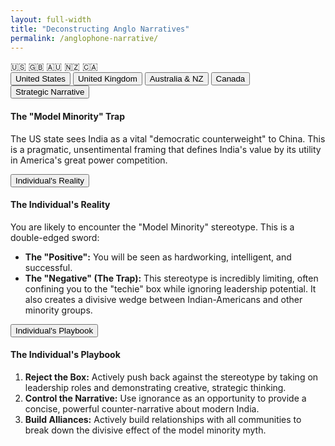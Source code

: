 ```yaml
---
layout: full-width
title: "Deconstructing Anglo Narratives"
permalink: /anglophone-narrative/
---
```


<div class="flag-container">
  <span title="United States" role="img" aria-label="United States Flag">🇺🇸</span>
  <span title="United Kingdom" role="img" aria-label="United Kingdom Flag">🇬🇧</span>
  <span title="Australia" role="img" aria-label="Australia Flag">🇦🇺</span>
  <span title="New Zealand" role="img" aria-label="New Zealand Flag">🇳🇿</span>
  <span title="Canada" role="img" aria-label="Canada Flag">🇨🇦</span>
</div>

<div class="tab-container">
  <div class="tab-buttons">
    <button class="tab-button active" onclick="openTab(event, 'us')">United States</button>
    <button class="tab-button" onclick="openTab(event, 'uk')">United Kingdom</button>
    <button class="tab-button" onclick="openTab(event, 'aus-nz')">Australia & NZ</button>
    <button class="tab-button" onclick="openTab(event, 'canada')">Canada</button>
  </div>

  <div id="us" class="tab-content" style="display:block;">
    <div class="accordion">
      <div class="accordion-item">
        <button class="accordion-header">Strategic Narrative</button>
        <div class="accordion-content">
          <h4>The "Model Minority" Trap</h4>
          <p>The US state sees India as a vital "democratic counterweight" to China. This is a pragmatic, unsentimental framing that defines India's value by its utility in America's great power competition.</p>
        </div>
      </div>
      <div class="accordion-item">
        <button class="accordion-header">Individual's Reality</button>
        <div class="accordion-content">
          <h4>The Individual's Reality</h4>
          <p>You are likely to encounter the "Model Minority" stereotype. This is a double-edged sword:</p>
          <ul>
            <li><strong>The "Positive":</strong> You will be seen as hardworking, intelligent, and successful.</li>
            <li><strong>The "Negative" (The Trap):</strong> This stereotype is incredibly limiting, often confining you to the "techie" box while ignoring leadership potential. It also creates a divisive wedge between Indian-Americans and other minority groups.</li>
          </ul>
        </div>
      </div>
      <div class="accordion-item">
        <button class="accordion-header">Individual's Playbook</button>
        <div class="accordion-content">
          <h4>The Individual's Playbook</h4>
          <ol>
            <li><strong>Reject the Box:</strong> Actively push back against the stereotype by taking on leadership roles and demonstrating creative, strategic thinking.</li>
            <li><strong>Control the Narrative:</strong> Use ignorance as an opportunity to provide a concise, powerful counter-narrative about modern India.</li>
            <li><strong>Build Alliances:</strong> Actively build relationships with all communities to break down the divisive effect of the model minority myth.</li>
          </ol>
        </div>
      </div>
    </div>
  </div>

  <div id="uk" class="tab-content" style="display:none;">
    <div class="master-detail-container">
      <div class="master-pane">
        <a href="#uk-strategic" class="master-link active">Strategic Narrative</a>
        <a href="#uk-reality" class="master-link">Individual's Reality</a>
        <a href="#uk-playbook" class="master-link">Individual's Playbook</a>
      </div>
      <div class="detail-pane">
        <div id="uk-strategic" class="detail-content">
          <h4>The Condescending "Expert"</h4>
          <p>The UK state seeks a strong trade and diplomatic partnership, but this is constantly undermined by a deep-seated need to see itself as the senior, more experienced partner, a direct result of its post-colonial hangover.</p>
        </div>
        <div id="uk-reality" class="detail-content" style="display:none;">
          <h4>The Individual's Reality</h4>
          <p>You will likely encounter the "Expert Gaze"—the assumption that the British person you are speaking to inherently understands India better than you do. They will lecture you on your own history and express surprise at your sophistication, a microaggression rooted in a baseline assumption of Indian backwardness. This is the external manifestation of our own <strong><a href="/indian-narrative/colonial-hangover/">Colonial Hangover</a></strong>.</p>
        </div>
        <div id="uk-playbook" class="detail-content" style="display:none;">
          <h4>The Individual's Playbook</h4>
          <ol>
            <li><strong>Do Not Defer:</strong> Calmly and confidently correct their assumptions. You are the expert on your own reality.</li>
            <li><strong>Use Understated Confidence:</strong> A polite, firm statement is more effective than an angry outburst.</li>
            <li><strong>Demand Professional Equality:</strong> The relationship must be based on merit, not some imagined historical hierarchy.</li>
          </ol>
        </div>
      </div>
    </div>
  </div>

  <div id="aus-nz" class="tab-content" style="display:none;">
    <div class="master-detail-container">
      <div class="master-pane">
        <a href="#aus-nz-strategic" class="master-link active">Strategic Narrative</a>
        <a href="#aus-nz-reality" class="master-link">Individual's Reality</a>
        <a href="#aus-nz-playbook" class="master-link">Individual's Playbook</a>
      </div>
      <div class="detail-pane">
        <div id="aus-nz-strategic" class="detail-content">
          <h4>The Anxious Ally</h4>
          <p>The governments of Australia and New Zealand see India as an absolutely crucial democratic partner in the Quad and a vital counterbalance to Chinese influence in their region.</p>
        </div>
        <div id="aus-nz-reality" class="detail-content" style="display:none;">
          <h4>The Individual's Reality</h4>
          <p>The experience can be a jarring "hot and cold" mix. You will find a deep appreciation for India's strategic importance in official circles, but may also encounter a significant amount of casual racism at the social level, rooted in a historical anxiety about being "overrun" by Asia.</p>
        </div>
        <div id="aus-nz-playbook" class="detail-content" style="display:none;">
          <h4>The Individual's Playbook</h4>
          <ol>
            <li><strong>Understand the Dichotomy:</strong> Be aware that the positive strategic narrative has not yet fully filtered down to all levels of society.</li>
            <li><strong>Leverage the Strategic Narrative:</strong> In professional settings, lean into the powerful narrative of the "Quad partnership."</li>
            <li><strong>Confront Social Racism Directly:</strong> Casual racism should not be tolerated. A calm but firm response is the most effective tool.</li>
          </ol>
        </div>
      </div>
    </div>
  </div>

  <div id="canada" class="tab-content" style="display:none;">
    <div class="accordion">
      <div class="accordion-item">
        <button class="accordion-header">Strategic Narrative</button>
        <div class="accordion-content">
          <h4>The Narrative of Permissive Hostility</h4>
          <p>Officially, the Canadian state seeks a strong relationship with India based on trade and a large, successful diaspora. However, this is undermined by the state's permissive attitude towards anti-India extremism.</p>
        </div>
      </div>
      <div class="accordion-item">
        <button class="accordion-header">Individual's Reality</button>
        <div class="accordion-content">
          <h4>The Individual's Reality</h4>
          <p>The friction is a jarring disconnect between a generally welcoming multicultural society and the state's tolerance of Khalistani extremism. For an individual, this is the unsettling knowledge that the country you live in provides a safe haven to groups that seek to dismember your country of origin.</p>
        </div>
      </div>
      <div class="accordion-item">
        <button class="accordion-header">Individual's Playbook</button>
        <div class="accordion-content">
          <h4>The Individual's Playbook</h4>
          <ol>
            <li><strong>Recognize the Disconnect:</strong> The issue is not with the average person, but with a failure of the Canadian state.</li>
            <li><strong>Do Not Normalize Extremism:</strong> Do not accept the false equivalence of "freedom of speech" for what is clearly hate speech and the glorification of terrorism.</li>
            <li><strong>Engage Politically:</strong> This is a political problem that requires an organized, vocal political response from the Indo-Canadian community.</li>
          </ol>
        </div>
      </div>
    </div>
  </div>
</div>

<script>
  function openTab(evt, tabName) {
    var i, tabcontent, tabbuttons;
    tabcontent = document.getElementsByClassName("tab-content");
    for (i = 0; i < tabcontent.length; i++) {
      tabcontent[i].style.display = "none";
    }
    tabbuttons = document.getElementsByClassName("tab-button");
    for (i = 0; i < tabbuttons.length; i++) {
      tabbuttons[i].className = tabbuttons[i].className.replace(" active", "");
    }
    const targetTab = document.getElementById(tabName);
    targetTab.style.display = "block";
    evt.currentTarget.className += " active";
    
    // Initialize the master-detail for ONLY the newly opened tab
    initializeMasterDetail(targetTab);
  }

  function initializeMasterDetail(container) {
    const links = container.querySelectorAll('.master-link');
    const contents = container.querySelectorAll('.detail-content');

    // Set the first item as active by default
    if (links.length > 0) {
      links[0].classList.add('active');
      contents[0].style.display = 'block';
    }

    links.forEach(link => {
      link.addEventListener('click', function(e) {
        e.preventDefault();
        const targetId = this.getAttribute('href').substring(1);

        links.forEach(l => l.classList.remove('active'));
        this.classList.add('active');

        contents.forEach(content => {
          if (content.id === targetId) {
            content.style.display = 'block';
          } else {
            content.style.display = 'none';
          }
        });
      });
    });
  }

  // Initialize the master-detail for the default active tab on page load
  initializeMasterDetail(document.querySelector('.tab-content[style*="display:block"]'));
</script>
<script>
  const accordionHeaders = document.querySelectorAll('.accordion-header');

  accordionHeaders.forEach(header => {
    header.addEventListener('click', () => {
      const accordionItem = header.parentElement;
      const accordionContent = accordionItem.querySelector('.accordion-content');

      accordionItem.classList.toggle('active');

      if (accordionItem.classList.contains('active')) {
        accordionContent.style.maxHeight = accordionContent.scrollHeight + 'px';
      } else {
        accordionContent.style.maxHeight = 0;
      }
    });
  });
</script>